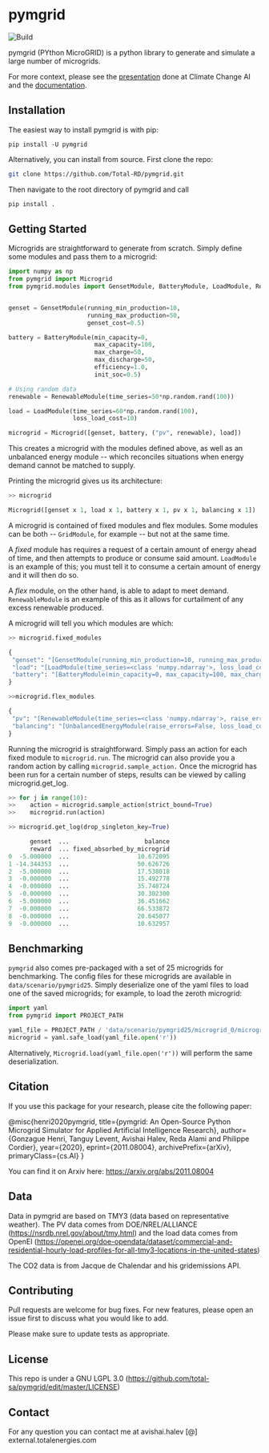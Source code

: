 # pymgrid

![Build](https://github.com/Total-RD/pymgrid/workflows/build/badge.svg?dummy=unused)

pymgrid (PYthon MicroGRID) is a python library to generate and simulate a large number of microgrids.

For more context, please see the [presentation](https://www.climatechange.ai/papers/neurips2020/3) done at Climate Change AI
and the [documentation](https://pymgrid.readthedocs.io).

## Installation

The easiest way to install pymgrid is with pip:

`pip install -U pymgrid`

Alternatively, you can install from source. First clone the repo:
 
```bash
git clone https://github.com/Total-RD/pymgrid.git
``` 
Then navigate to the root directory of pymgrid and call

```bash
pip install .
```
## Getting Started

Microgrids are straightforward to generate from scratch. Simply define some modules and pass them
to a microgrid:
```python
import numpy as np
from pymgrid import Microgrid
from pymgrid.modules import GensetModule, BatteryModule, LoadModule, RenewableModule


genset = GensetModule(running_min_production=10,
                      running_max_production=50,
                      genset_cost=0.5)

battery = BatteryModule(min_capacity=0,
                        max_capacity=100,
                        max_charge=50,
                        max_discharge=50,
                        efficiency=1.0,
                        init_soc=0.5)

# Using random data
renewable = RenewableModule(time_series=50*np.random.rand(100))

load = LoadModule(time_series=60*np.random.rand(100),
                  loss_load_cost=10)

microgrid = Microgrid([genset, battery, ("pv", renewable), load])
```

This creates a microgrid with the modules defined above, as well as an unbalanced energy module -- 
which reconciles situations when energy demand cannot be matched to supply.

Printing the microgrid gives us its architecture:

```python
>> microgrid

Microgrid([genset x 1, load x 1, battery x 1, pv x 1, balancing x 1])
```

A microgrid is contained of fixed modules and flex modules. Some modules can be both -- `GridModule`, for example
-- but not at the same time.


A *fixed* module has requires a request of a certain amount of energy ahead of time, and then attempts to 
produce or consume said amount. `LoadModule` is an example of this; you must tell it to consume a certain amount of energy
and it will then do so.

 A *flex* module, on the other hand, is able to adapt to meet demand. `RenewableModule` is an example of this as
 it allows for curtailment of any excess renewable produced.
 
 A microgrid will tell you which modules are which:
 
 ```python
>> microgrid.fixed_modules

{
  "genset": "[GensetModule(running_min_production=10, running_max_production=50, genset_cost=0.5, co2_per_unit=0, cost_per_unit_co2=0, start_up_time=0, wind_down_time=0, allow_abortion=True, init_start_up=True, raise_errors=False, provided_energy_name=genset_production)]",
  "load": "[LoadModule(time_series=<class 'numpy.ndarray'>, loss_load_cost=10, forecaster=NoForecaster, forecast_horizon=0, forecaster_increase_uncertainty=False, raise_errors=False)]",
  "battery": "[BatteryModule(min_capacity=0, max_capacity=100, max_charge=50, max_discharge=50, efficiency=1.0, battery_cost_cycle=0.0, battery_transition_model=None, init_charge=None, init_soc=0.5, raise_errors=False)]"
}

>>microgrid.flex_modules

{
  "pv": "[RenewableModule(time_series=<class 'numpy.ndarray'>, raise_errors=False, forecaster=NoForecaster, forecast_horizon=0, forecaster_increase_uncertainty=False, provided_energy_name=renewable_used)]",
  "balancing": "[UnbalancedEnergyModule(raise_errors=False, loss_load_cost=10, overgeneration_cost=2)]"
}

```


Running the microgrid is straightforward. Simply pass an action for each fixed module to `microgrid.run`. The microgrid
can also provide you a random action by calling `microgrid.sample_action.` Once the microgrid has been run for a
certain number of steps, results can be viewed by calling microgrid.get_log.

```python
>> for j in range(10):
>>    action = microgrid.sample_action(strict_bound=True)
>>    microgrid.run(action)

>> microgrid.get_log(drop_singleton_key=True)

      genset  ...                     balance
      reward  ... fixed_absorbed_by_microgrid
0  -5.000000  ...                   10.672095
1 -14.344353  ...                   50.626726
2  -5.000000  ...                   17.538018
3  -0.000000  ...                   15.492778
4  -0.000000  ...                   35.748724
5  -0.000000  ...                   30.302300
6  -5.000000  ...                   36.451662
7  -0.000000  ...                   66.533872
8  -0.000000  ...                   20.645077
9  -0.000000  ...                   10.632957
```

## Benchmarking

`pymgrid` also comes pre-packaged with a set of 25 microgrids for benchmarking.
The config files for these microgrids are available in `data/scenario/pymgrid25`.
Simply deserialize one of the yaml files to load one of the saved microgrids; for example,
to load the zeroth microgrid:

```python
import yaml
from pymgrid import PROJECT_PATH

yaml_file = PROJECT_PATH / 'data/scenario/pymgrid25/microgrid_0/microgrid_0.yaml'
microgrid = yaml.safe_load(yaml_file.open('r'))
```

Alternatively, `Microgrid.load(yaml_file.open('r'))` will perform the same deserialization.


## Citation

If you use this package for your research, please cite the following paper:

@misc{henri2020pymgrid,
      title={pymgrid: An Open-Source Python Microgrid Simulator for Applied Artificial Intelligence Research}, 
      author={Gonzague Henri, Tanguy Levent, Avishai Halev, Reda Alami and Philippe Cordier},
      year={2020},
      eprint={2011.08004},
      archivePrefix={arXiv},
      primaryClass={cs.AI}
}

You can find it on Arxiv here: https://arxiv.org/abs/2011.08004

## Data

Data in pymgrid are based on TMY3 (data based on representative weather). The PV data comes from DOE/NREL/ALLIANCE (https://nsrdb.nrel.gov/about/tmy.html) and the load data comes from OpenEI (https://openei.org/doe-opendata/dataset/commercial-and-residential-hourly-load-profiles-for-all-tmy3-locations-in-the-united-states)

The CO2 data is from Jacque de Chalendar and his gridemissions API.

## Contributing
Pull requests are welcome for bug fixes. For new features, please open an issue first to discuss what you would like to add.

Please make sure to update tests as appropriate.

## License

This repo is under a GNU LGPL 3.0 (https://github.com/total-sa/pymgrid/edit/master/LICENSE)

## Contact

For any question you can contact me at avishai.halev [@] external.totalenergies.com

